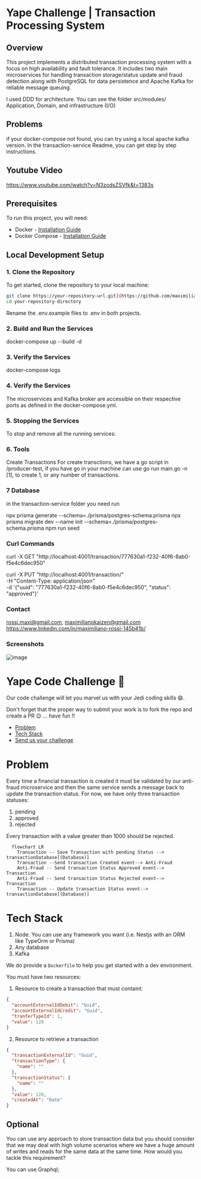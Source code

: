 # Yape Challenge | Transaction Processing System

## Overview

This project implements a distributed transaction processing system with a focus on high availability and fault tolerance. It includes two main microservices for handling transaction storage/status update and fraud detection along with PostgreSQL for data persistence and Apache Kafka for reliable message queuing.

I used DDD for architecture. You can see the folder src/modules/ Application, Domain, and infrastructure (I/O) 

## Problems

if your docker-compose not found, you can try using a local apache kafka version. 
In the transaction-service Readme, you can get step by step instructions.

## Youtube Video

https://www.youtube.com/watch?v=N3zodsZSVfk&t=1383s

## Prerequisites

To run this project, you will need:

- Docker - [Installation Guide](https://docs.docker.com/get-docker/)
- Docker Compose - [Installation Guide](https://docs.docker.com/compose/install/)

## Local Development Setup

### 1. Clone the Repository

To get started, clone the repository to your local machine:

```bash
git clone https://your-repository-url.git](https://github.com/maximilianokaizen/yape-fork
cd your-repository-directory
```
Rename the .env.example files to .env in both projects.

### 2. Build and Run the Services

docker-compose up --build -d

### 3. Verify the Services

docker-compose logs

### 4. Verify the Services

The microservices and Kafka broker are accessible on their respective ports as defined in the docker-compose.yml.

### 5. Stopping the Services

To stop and remove all the running services:

### 6. Tools

Create Transactions
For create transctions, we have a go script in
/producer-test, if you have go in your machine
can use go run main.go -n [1], to create 1, or
any number of transactions.

### 7 Database

in the transaction-service folder you need run

npx prisma generate --schema=./prisma/postgres-schema.prisma 
npx prisma migrate dev --name init --schema=./prisma/postgres-schema.prisma 
npm run seed

### Curl Commands

curl -X GET "http://localhost:4001/transaction/777630a1-f232-40f6-8ab0-f5e4c6dec950"

curl -X PUT "http://localhost:4001/transaction/" \
     -H "Content-Type: application/json" \
     -d '{"uuid": "777630a1-f232-40f6-8ab0-f5e4c6dec950", "status": "approved"}'
     

###  Contact

rossi.maxi@gmail.com,
maximilianokaizen@gmail.com
https://www.linkedin.com/in/maximiliano-rossi-145b41b/

### Screenshots

![image](https://github.com/maximilianokaizen/yape-fork/assets/148482605/d94ab1bb-74b1-4aaa-a2d3-e41b10d2cc16)

# Yape Code Challenge :rocket:

Our code challenge will let you marvel us with your Jedi coding skills :smile:.

Don't forget that the proper way to submit your work is to fork the repo and create a PR :wink: ... have fun !!

- [Problem](#problem)
- [Tech Stack](#tech_stack)
- [Send us your challenge](#send_us_your_challenge)

# Problem

Every time a financial transaction is created it must be validated by our anti-fraud microservice and then the same service sends a message back to update the transaction status.
For now, we have only three transaction statuses:

<ol>
  <li>pending</li>
  <li>approved</li>
  <li>rejected</li>  
</ol>

Every transaction with a value greater than 1000 should be rejected.

```mermaid
  flowchart LR
    Transaction -- Save Transaction with pending Status --> transactionDatabase[(Database)]
    Transaction --Send transaction Created event--> Anti-Fraud
    Anti-Fraud -- Send transaction Status Approved event--> Transaction
    Anti-Fraud -- Send transaction Status Rejected event--> Transaction
    Transaction -- Update transaction Status event--> transactionDatabase[(Database)]
```

# Tech Stack

<ol>
  <li>Node. You can use any framework you want (i.e. Nestjs with an ORM like TypeOrm or Prisma) </li>
  <li>Any database</li>
  <li>Kafka</li>    
</ol>

We do provide a `Dockerfile` to help you get started with a dev environment.

You must have two resources:

1. Resource to create a transaction that must containt:

```json
{
  "accountExternalIdDebit": "Guid",
  "accountExternalIdCredit": "Guid",
  "tranferTypeId": 1,
  "value": 120
}
```

2. Resource to retrieve a transaction

```json
{
  "transactionExternalId": "Guid",
  "transactionType": {
    "name": ""
  },
  "transactionStatus": {
    "name": ""
  },
  "value": 120,
  "createdAt": "Date"
}
```

## Optional

You can use any approach to store transaction data but you should consider that we may deal with high volume scenarios where we have a huge amount of writes and reads for the same data at the same time. How would you tackle this requirement?

You can use Graphql;
